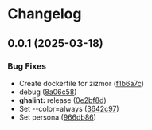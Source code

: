 # Changelog

## 0.0.1 (2025-03-18)


### Bug Fixes

* Create dockerfile for zizmor ([f1b6a7c](https://github.com/koki-develop/github-actions-lint/commit/f1b6a7c75c598c78edaa4d8bfdc658ba759109ec))
* debug ([8a06c58](https://github.com/koki-develop/github-actions-lint/commit/8a06c5884ac0f35356916ef5c0d58ee675183d50))
* **ghalint:** release ([0e2bf8d](https://github.com/koki-develop/github-actions-lint/commit/0e2bf8d0de232693d32987629abb7c163ac334d5))
* Set --color=always ([3642c97](https://github.com/koki-develop/github-actions-lint/commit/3642c97ab94901cfce3b5e914d64c5655a74437d))
* Set persona ([966db86](https://github.com/koki-develop/github-actions-lint/commit/966db86411b61e09d2ed7e92d7362f580516f10e))

